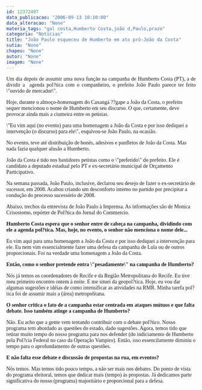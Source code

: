 ```yaml
---
id: 12372497
data_publicacao: "2006-09-13 18:10:00"
data_alteracao: "None"
materia_tags: "gal costa,Humberto Costa,joão d,Paulo,prazo"
categoria: "Notícias"
title: "João Paulo esqueceu de Humberto em ato pró-João da Costa"
sutia: "None"
chapeu: "None"
autor: "None"
imagem: "None"
---
```

<p><P align=justify><FONT face=Verdana>Um dia depois de assumir uma nova função na campanha de Humberto Costa (PT), a de dividir a&nbsp; agenda pol?tica com&nbsp;o companheiro, o prefeito João Paulo parece ter feito \"ouvido de mercador\".</FONT></P></p>
<p><P><FONT face=Verdana>Hoje, durante o almoço-homenagem do Caxangá ??gape a João da Costa, o prefeito sequer mencionou o nome de Humberto em seu discurso. O que, certamente, deve provocar ainda mais a ciumeira entre os petistas.</FONT></P></p>
<p><P><FONT face=Verdana>\"Eu vim aqui (no evento) para uma homenagem a João da Costa e por isso dediquei a intervenção (o discurso) para ele\", esquivou-se João Paulo, na ocasião. </FONT></P></p>
<p><P><FONT face=Verdana>No evento, teve até distribuição de bonés, adesivos e panfletos de João da Costa. Mas nada fazia qualquer alusão a Humberto. </FONT></P></p>
<p><P><FONT face=Verdana>João da Costa é tido nos bastidores petistas como<B> </B>o \"preferido\" do prefeito. Ele é candidato a deputado estadual pelo PT e ex-secretário municipal de Orçamento Participativo. </FONT></P></p>
<p><P><FONT face=Verdana>Na semana passada, João Paulo, inclusive, declarou seu desejo de fazer o ex-secretário de sucessor, em 2008. Acabou criando um desconforto interno no partido por precipitar a </FONT><FONT face=Verdana>condução do processo sucessório de 2008. </FONT></P></p>
<p><P><FONT face=Verdana>Abaixo, trechos da entrevista de João Paulo à Imprensa. As informações são de Monica Crisostomo, repórter de Pol?tica do Jornal do Commercio. </FONT></P><B></p>
<p><P><FONT face=Verdana>Humberto Costa espera que o senhor entre de cabeça na campanha, dividindo com ele a agenda pol?tica. Mas, hoje, no evento, o senhor não menciona o nome dele...</FONT></B><FONT face=Verdana> </FONT></P></p>
<p><P><FONT face=Verdana>Eu vim aqui para uma homenagem a João da Costa e por isso dediquei a intervenção para ele. Eu nem vim essencialmente fazer uma defesa da campanha de Lula ou de outros proporcionais. Foi na verdade uma homenagem a João da Costa. </FONT></P><B></p>
<p><P><FONT face=Verdana>Então, como o senhor pretende entra \"pesadamente\" na campanha de Humberto?</FONT></P></B></p>
<p><P><FONT face=Verdana>Nós já temos os coordenadores de Recife e da Região Metropolitana do Recife. Eu tive meu primeiro encontro ontem à noite. E me situei da geopol?tica. Hoje, eu vou dar algumas sugestões e idéias de como intensificar as atividades na RMR. Minha tarefa pol?tica foi de assumir mais a (área) metropolitana. </FONT></P><B></p>
<p><P><FONT face=Verdana>O senhor critica o fato de a campanha estar centrada em ataques mútuos e que falta debate. Isso também atinge a campanha de Humberto?</FONT></P></B></p>
<p><P><FONT face=Verdana>Não. Eu acho que a gente vem tentando contribuir com o debate pol?tico. Nosso programa tem abordado as questões do estado, dado sugestões. Agora, temos tido que retirar muito tempo do nosso programa para nos defender (do indiciamento de Humberto pela Pol?cia Federal no caso da Operação Vampiro). Então, isso essencilamente diminiu o tempo para o aprofundamento de outras questões. </FONT></P><B></p>
<p><P><FONT face=Verdana>E não falta esse debate e discussão de propostas na rua, em eventos? </FONT></P></B></p>
<p><P><FONT face=Verdana>Nós temos. Mas temos tido pouco tempo, a não ser mais nos debates. Do ponto de vista do programa eleitoral, temos que dedicar mais (tempo) às propostas. Já dedicamos parte significativa do nosso (programa) majoritário e proporcional para a defesa.</FONT></P><FONT face=Arial></p>
<p><P align=justify>&nbsp;</P></FONT> </p>
